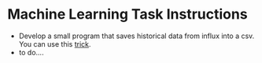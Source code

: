 # Machine Learning Task Instructions

* Develop a small program that saves historical data from influx into a csv. You can use this [trick](https://community.influxdata.com/t/export-daily-data-to-csv/2217/2).
* to do....

